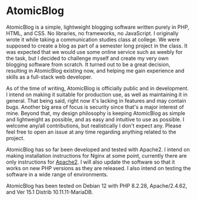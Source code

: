 # AtomicBlog
AtomicBlog is a simple, lightweight blogging software written purely in PHP, HTML, and CSS. No libraries, no frameworks, no JavaScript. I originally wrote it while taking a communication studies class at college. We were supposed to create a blog as part of a semester long project in the class. It was expected that we would use some online service such as weebly for the task, but I decided to challenge myself and create my very own blogging software from scratch. It turned out to be a great decision, resulting in AtomicBlog existing now, and helping me gain experience and skills as a full-stack web developer.

As of the time of writing, AtomicBlog is officially public and in development. I intend on making it suitable for production use, as well as maintaining it in general. That being said, right now it's lacking in features and may contain bugs. Another big area of focus is security since that's a major interest of mine. Beyond that, my design philosophy is keeping AtomicBlog as simple and lightweight as possible, and as easy and intuitive to use as possible. I welcome any/all contributions, but realistically I don't expect any. Please feel free to open an issue at any time regarding anything related to the project.

AtomicBlog has so far been developed and tested with Apache2. I intend on making installation instructions for Nginx at some point, currently there are only instructions for [Apache2](https://github.com/rainier39/AtomicBlog/wiki/Installation-Instructions-(Apache2)). I will also update the software so that it works on new PHP versions as they are released. I also intend on testing the software in a wide range of environments.

AtomicBlog has been tested on Debian 12 with PHP 8.2.28, Apache/2.4.62, and Ver 15.1 Distrib 10.11.11-MariaDB.
